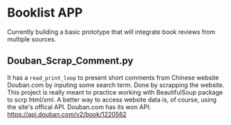 # Booklist APP
Currently building a basic prototype that will integrate book reviews from
multiple sources.

## Douban_Scrap_Comment.py
It has a `read_print_loop` to present short comments from Chinese website
Douban.com by inputing some search term.
Done by scrapping the website. This project is really meant to practice working
with BeautifulSoup package to scrp html/xml. 
A better way to access website data is, of course, using the site's offical
API. 
Douban.com has its won API: 
https://api.douban.com/v2/book/1220562

